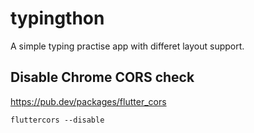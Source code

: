 # typingthon

A simple typing practise app with differet layout support.

## Disable Chrome CORS check

https://pub.dev/packages/flutter_cors

`fluttercors --disable`